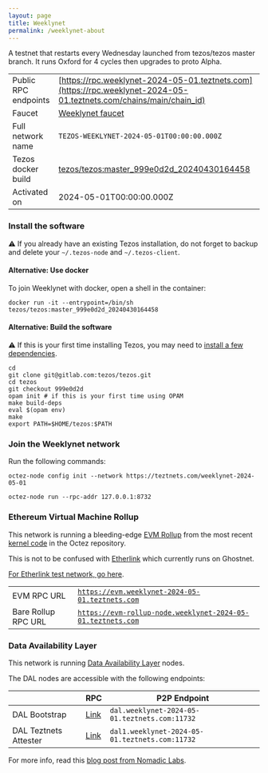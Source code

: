```yaml
---
layout: page
title: Weeklynet
permalink: /weeklynet-about
---
```


A testnet that restarts every Wednesday launched from tezos/tezos master branch. It runs Oxford for 4 cycles then upgrades to proto Alpha.

| | |
|-------|---------------------|
| Public RPC endpoints | [https://rpc.weeklynet-2024-05-01.teztnets.com](https://rpc.weeklynet-2024-05-01.teztnets.com/chains/main/chain_id)<br/> |
| Faucet | [Weeklynet faucet](https://faucet.weeklynet-2024-05-01.teztnets.com) |
| Full network name | `TEZOS-WEEKLYNET-2024-05-01T00:00:00.000Z` |
| Tezos docker build | [tezos/tezos:master_999e0d2d_20240430164458](https://hub.docker.com/r/tezos/tezos/tags?page=1&ordering=last_updated&name=master_999e0d2d_20240430164458) |
| Activated on | 2024-05-01T00:00:00.000Z |





### Install the software

⚠️  If you already have an existing Tezos installation, do not forget to backup and delete your `~/.tezos-node` and `~/.tezos-client`.



#### Alternative: Use docker

To join Weeklynet with docker, open a shell in the container:

```
docker run -it --entrypoint=/bin/sh tezos/tezos:master_999e0d2d_20240430164458
```


#### Alternative: Build the software

⚠️  If this is your first time installing Tezos, you may need to [install a few dependencies](https://tezos.gitlab.io/introduction/howtoget.html#setting-up-the-development-environment-from-scratch).

```
cd
git clone git@gitlab.com:tezos/tezos.git
cd tezos
git checkout 999e0d2d
opam init # if this is your first time using OPAM
make build-deps
eval $(opam env)
make
export PATH=$HOME/tezos:$PATH
```

### Join the Weeklynet network

Run the following commands:

```
octez-node config init --network https://teztnets.com/weeklynet-2024-05-01

octez-node run --rpc-addr 127.0.0.1:8732
```


### Ethereum Virtual Machine Rollup

This network is running a bleeding-edge [EVM Rollup](https://docs.etherlink.com/welcome/what-is-etherlink) from the most recent [kernel code](https://gitlab.com/tezos/tezos/-/tree/master/etherlink) in the Octez repository.

This is not to be confused with [Etherlink](https://docs.etherlink.com/get-started/connect-your-wallet-to-etherlink) which currently runs on Ghostnet.

[For Etherlink test network, go here](https://docs.etherlink.com/get-started/connect-your-wallet-to-etherlink).

| | |
|-------|---------------------|
| EVM RPC URL | [`https://evm.weeklynet-2024-05-01.teztnets.com`](https://evm.weeklynet-2024-05-01.teztnets.com) |
| Bare Rollup RPC URL | [`https://evm-rollup-node.weeklynet-2024-05-01.teztnets.com`](https://evm-rollup-node.weeklynet-2024-05-01.teztnets.com/global/block/head) |




### Data Availability Layer

This network is running [Data Availability Layer](https://tezos.gitlab.io/shell/dal.html) nodes.


The DAL nodes are accessible with the following endpoints:

| | RPC | P2P Endpoint |
|------------|---------|--------------|
| DAL Bootstrap | [Link](https://dal-bootstrap-rpc.weeklynet-2024-05-01.teztnets.com/p2p/gossipsub/scores) | `dal.weeklynet-2024-05-01.teztnets.com:11732` |
| DAL Teztnets Attester | [Link](https://dal-attester-rpc.weeklynet-2024-05-01.teztnets.com/p2p/gossipsub/scores) | `dal1.weeklynet-2024-05-01.teztnets.com:11732` |


For more info, read this [blog post from Nomadic Labs](https://research-development.nomadic-labs.com/data-availability-layer-tezos.html).



